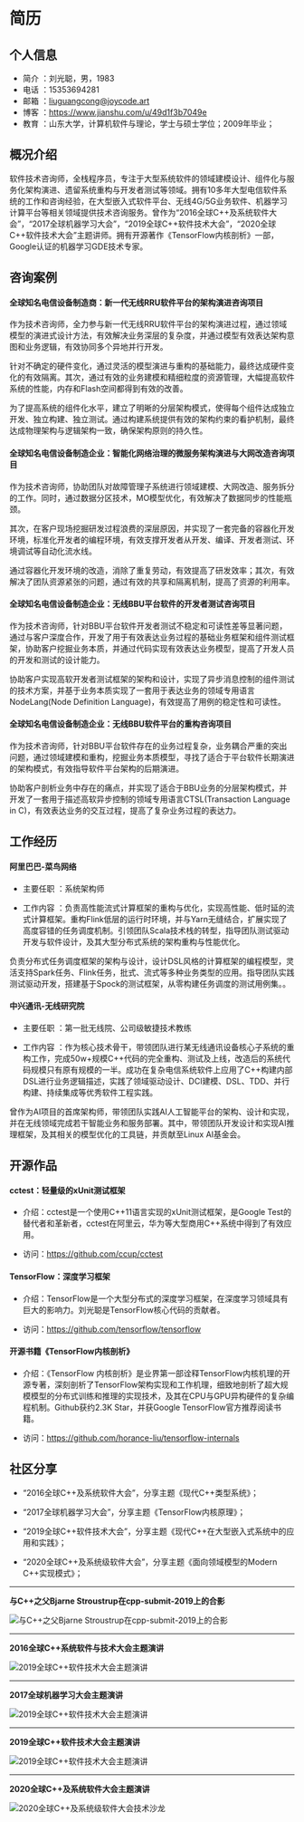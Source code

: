 # 简历

## 个人信息

- 简介 ：刘光聪，男，1983
- 电话 ：15353694281
- 邮箱 ：liuguangcong@joycode.art
- 博客 ：https://www.jianshu.com/u/49d1f3b7049e
- 教育 ：山东大学，计算机软件与理论，学士与硕士学位；2009年毕业；

## 概况介绍

软件技术咨询师，全栈程序员，专注于大型系统软件的领域建模设计、组件化与服务化架构演进、遗留系统重构与开发者测试等领域。拥有10多年大型电信软件系统的工作和咨询经验，在大型嵌入式软件平台、无线4G/5G业务软件、机器学习计算平台等相关领域提供技术咨询服务。曾作为“2016全球C++及系统软件大会”，“2017全球机器学习大会”，“2019全球C++软件技术大会”，“2020全球C++软件技术大会”主题讲师。拥有开源著作《TensorFlow内核剖析》一部，Google认证的机器学习GDE技术专家。

## 咨询案例

#### 全球知名电信设备制造商：新一代无线RRU软件平台的架构演进咨询项目

作为技术咨询师，全力参与新一代无线RRU软件平台的架构演进过程，通过领域模型的演进式设计方法，有效解决业务深层的复杂度，并通过模型有效表达架构意图和业务逻辑，有效协同多个异地并行开发。

针对不确定的硬件变化，通过灵活的模型演进与重构的基础能力，最终达成硬件变化的有效隔离。其次，通过有效的业务建模和精细粒度的资源管理，大幅提高软件系统的性能，内存和Flash空间都得到有效的改善。

为了提高系统的组件化水平，建立了明晰的分层架构模式，使得每个组件达成独立开发、独立构建、独立测试。通过构建系统提供有效的架构约束的看护机制，最终达成物理架构与逻辑架构一致，确保架构原则的持久性。

#### 全球知名电信设备制造企业：智能化网络治理的微服务架构演进与大网改造咨询项目

作为技术咨询师，协助团队对故障管理子系统进行领域建模、大网改造、服务拆分的工作。同时，通过数据分区技术，MO模型优化，有效解决了数据同步的性能瓶颈。

其次，在客户现场挖掘研发过程浪费的深层原因，并实现了一套完备的容器化开发环境，标准化开发者的编程环境，有效支撑开发者从开发、编译、开发者测试、环境调试等自动化流水线。

通过容器化开发环境的改造，消除了重复劳动，有效提高了研发效率；其次，有效解决了团队资源紧张的问题，通过有效的共享和隔离机制，提高了资源的利用率。

#### 全球知名电信设备制造企业：无线BBU平台软件的开发者测试咨询项目

作为技术咨询师，针对BBU平台软件开发者测试不稳定和可读性差等显著问题，通过与客户深度合作，开发了用于有效表达业务过程的基础业务框架和组件测试框架，协助客户挖掘业务本质，并通过代码实现有效表达业务模型，提高了开发人员的开发和测试的设计能力。

协助客户实现高软开发者测试框架的架构和设计，实现了异步消息控制的组件测试的技术方案，并基于业务本质实现了一套用于表达业务的领域专用语言NodeLang(Node Definition Language)，有效提高了用例的稳定性和可读性。

#### 全球知名电信设备制造企业：无线BBU软件平台的重构咨询项目

作为技术咨询师，针对BBU平台软件存在的业务过程复杂，业务耦合严重的突出问题，通过领域建模和重构，挖掘业务本质模型，寻找了适合于平台软件长期演进的架构模式，有效指导软件平台架构的后期演进。

协助客户剖析业务中存在的痛点，并实现了适合于BBU业务的分层架构模式，并开发了一套用于描述高软异步控制的领域专用语言CTSL(Transaction Language in C)，有效表达业务的交互过程，提高了复杂业务过程的表达力。

## 工作经历

####  阿里巴巴-菜鸟网络
  
- 主要任职 ：系统架构师
  
- 工作内容 ：负责高性能流式计算框架的重构与优化，实现高性能、低时延的流式计算框架。重构Flink低层的运行时环境，并与Yarn无缝结合，扩展实现了高度容错的任务调度机制。引领团队Scala技术栈的转型，指导团队测试驱动 开发与软件设计，及其大型分布式系统的架构重构与性能优化。

负责分布式任务调度框架的架构与设计，设计DSL风格的计算框架的编程模型，灵活支持Spark任务、Flink任务，批式、流式等多种业务类型的应用。指导团队实践测试驱动开发，搭建基于Spock的测试框架，从零构建任务调度的测试用例集。。

#### 中兴通讯-无线研究院

- 主要任职 ：第一批无线院、公司级敏捷技术教练
  
- 工作内容 ：作为核心技术骨干，带领团队进行某无线通讯设备核心子系统的重构工作，完成50w+规模C++代码的完全重构、测试及上线，改造后的系统代码规模只有原有规模的一半。成功在复杂电信系统软件上应用了C++构建内部DSL进行业务逻辑描述，实践了领域驱动设计、DCI建模、DSL、TDD、并行构建、持续集成等优秀软件工程实践。

曾作为AI项目的首席架构师，带领团队实践AI人工智能平台的架构、设计和实现，并在无线领域完成若干智能业务和服务部署。其中，带领团队开发设计和实现AI推理框架，及其相关的模型优化的工具链，并贡献至Linux AI基金会。

## 开源作品

#### cctest：轻量级的xUnit测试框架

- 介绍：cctest是一个使用C++11语言实现的xUnit测试框架，是Google Test的替代者和革新者，cctest在阿里云，华为等大型商用C++系统中得到了有效应用。
  
- 访问：https://github.com/ccup/cctest

#### TensorFlow：深度学习框架

- 介绍：TensorFlow是一个大型分布式的深度学习框架，在深度学习领域具有巨大的影响力。刘光聪是TensorFlow核心代码的贡献者。
  
- 访问：https://github.com/tensorflow/tensorflow

#### 开源书籍《TensorFlow内核剖析》

- 介绍：《TensorFlow 内核剖析》是业界第一部诠释TensorFlow内核机理的开源专著，深刻剖析了TensorFlow架构实现和工作机理，细致地剖析了超大规模模型的分布式训练和推理的实现技术，及其在CPU与GPU异构硬件的复杂编程机制。Github获约2.3K Star，并获Google TensorFlow官方推荐阅读书籍。

- 访问：https://github.com/horance-liu/tensorflow-internals

## 社区分享

- “2016全球C++及系统软件大会”，分享主题《现代C++类型系统》；

- “2017全球机器学习大会”，分享主题《TensorFlow内核原理》；
  
- “2019全球C++软件技术大会”，分享主题《现代C++在大型嵌入式系统中的应用和实践》；

- “2020全球C++及系统级软件大会”，分享主题《面向领域模型的Modern C++实现模式》；

---

**与C++之父Bjarne Stroustrup在cpp-submit-2019上的合影**

![与C++之父Bjarne Stroustrup在cpp-submit-2019上的合影](photos/2019-cpp-father.jpeg)

---

**2016全球C++系统软件与技术大会主题演讲**

![2019全球C++软件技术大会主题演讲](photos/2016-cpp-conf.jpeg)

---

**2017全球机器学习大会主题演讲**

![2019全球C++软件技术大会主题演讲](photos/2017-machine-learning.jpeg)

---

**2019全球C++软件技术大会主题演讲**

![2019全球C++软件技术大会主题演讲](photos/2019-cpp-conf.jpeg)

---

**2020全球C++及系统软件大会主题演讲**

![2020全球C++及系统级软件大会技术沙龙](photos/2020-cpp-conf.jpeg)

